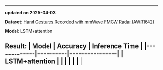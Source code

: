 -----------------------------------------------------
**updated on 2025-04-03**  

**Dataset**: [Hand Gestures Recorded with mmWave FMCW Radar (AWR1642)](https://ieee-dataport.org/open-access/hand-gestures-recorded-mm-wave-fmcw-radar-awr1642)  

**Model**: LSTM+attention  

**Result**: 
| Model       | Accuracy | Inference Time |
|-------------|----------|----------------|
| LSTM+attention        |    |          |
| |     |            |
-----------------------------------------------------

